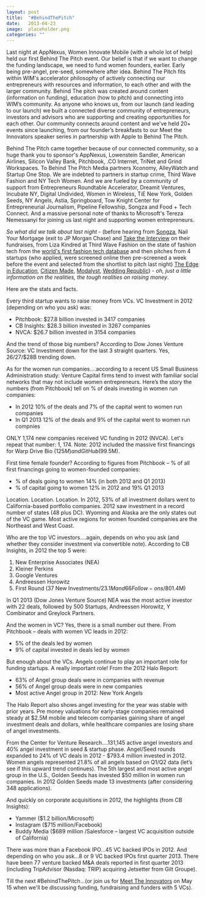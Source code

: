 ```yaml
---
layout: post
title:  "#BehindThePitch"
date:   2013-04-23
image:  placeholder.png
categories: ""
---
```


Last night at AppNexus, Women Innovate Mobile (with a whole lot of help) held our first Behind The Pitch event. Our belief is that if we want to change the funding landscape, we need to fund women founders, earlier. Early being pre-angel, pre-seed, somewhere after idea. Behind The Pitch fits within WIM's accelerator philosophy of actively connecting our entrepreneurs with resources and information, to each other and with the larger community.  Behind The pitch was created around content (information on funding), education (how to pitch) and connecting into WIM’s community. As anyone who knows us, from our launch (and leading to our launch) we built a connected diverse community of entrepreneurs, investors and advisors who are supporting and creating opportunities for each other. Our community connects around content and we’ve held 20+ events since launching, from our founder’s breakfasts to our Meet the Innovators speaker series in partnership with Apple to Behind The Pitch.


Behind The Pitch came together because of our connected community, so a huge thank you to sponsor's AppNexus, Lowenstein Sandler, American Airlines, Silicon Valley Bank, Pitchbook, .CO Internet, TriNet and Grind Workspaces. To Behind The Pitch Media partners Xconomy, AlleyWatch and Startup One Stop. We are indebted to partners in startup crime, Third Wave Fashion and NY Tech Women. And we are fueled by a community of support from Entrepreneurs Roundtable Accelerator, Dreamit Ventures, Incubate NY, Digital Undivided, Women in Wireless, TiE New York, Golden Seeds, NY Angels, Astia, Springboard, Tow Knight Center for Entrepreneurial Journalism, Pipeline Fellowship, Songza and Food + Tech Connect. And a massive personal note of thanks to Microsoft's Tereza Nemessanyi for joining us last night and supporting women entrepreneurs.


*So what did we talk about last night*  - (before hearing from [Songza](http://songza.com/), Nail Your Mortgage (exit to JP Morgan Chase) and [Take the Interview](http://relentless.taketheinterview.com/) on their fundraises, from Liza Kindred at Third Wave Fashion on the state of fashion tech from the [world's first fashion tech database](http://thirdwavefashion.com/2013/04/the-worlds-first-ever-fashion-tech-database/) and then pitches from 4 startups (who applied, were screened online then pre-screened a week before the event and selected from the shortlist to pitch last night) [The Edge in Education](https://admitted.ly/), [Citizen Made](http://www.citizenmade.co/), [Modalyst](http://www.modalyst.co/), [Wedding Republic](https://www.weddingrepublic.com/)) - *oh, just a little information on the realities, the tough realities on raising money*.


Here are the stats and facts.

 
Every third startup wants to raise money from VCs. VC Investment in 2012 (depending on who you ask) was:
 

* Pitchbook: $27.8 billion invested in 3417 companies
* CB Insights: $28.3 billion invested in 3267 companies
* NVCA: $26.7 billion invested in 3154 companies
 

And the trend of those big numbers? According to Dow Jones Venture Source: VC Investment down for the last 3 straight quarters. Yes, $26/$27/$28B trending down.

 
As for the women run companies....according to a recent US Small Business Administration study: Venture Capital firms tend to invest with familiar social networks that may not include women entrepreneurs. Here’s the story the numbers (from Pitchbook) tell on % of deals investing in women run companies:

 
* In 2012 10% of the deals and 7% of the capital went to women run companies
* In Q1 2013 12% of the deals and 9% of the capital went to women run compnies
 

ONLY 1,174 new companies received VC funding in 2012 (NVCA). Let's repeat that number: 1, 174. Note: 2012 included the massive first financings for Warp Drive Bio ($125M) and GitHub ($99.5M).

 
First time female founder? According to figures from Pitchbook – % of all first financings going to women-founded companies:

 
* % of deals going to women 14% (in both 2012 and Q1 2013)
* % of capital going to women 12% in 2012 and 19% Q1 2013
 

Location. Location. Location. In 2012, 53% of all investment dollars went to California-based portfolio companies. 2012 saw investment in a record number of states (48 plus DC). Wyoming and Alaska are the only states out of the VC game. Most active regions for women founded companies are the Northeast and West Coast.

 
Who are the top VC investors….again, depends on who you ask (and whether they consider investment via convertible note).  According to CB Insights, in 2012 the top 5 were:

 
1. New Enterprise Associates (NEA)
2. Kleiner Perkins
3. Google Ventures
4. Andreessen Horowitz
5. First Round (37 New Investments/$23.1M and 66 Follow-ons/$801.4M)
 

In Q1 2013 (Dow Jones Venture Source) NEA was the most active investor with 22 deals, followed by 500 Startups, Andreessen Horowitz, Y Combinator and Greylock Partners.

 
And the women in VC? Yes, there is a small number out there. From Pitchbook – deals with women VC leads in 2012:

 
* 5% of the deals led by women
* 9% of capital invested in deals led by women
 

But enough about the VCs. Angels continue to play an important role for funding startups. A really important role! From the 2012 Halo Report:

 
* 63% of Angel group deals were in companies with revenue
* 56% of Angel group deals were in new companies
* Most active Angel group in 2012:  New York Angels
 

The Halo Report also shows angel investing for the year was stable with prior years. Pre money valuations for early-stage companies remained steady at $2.5M mobile and telecom companies gaining share of angel investment deals and dollars, while healthcare companies are losing share of angel investments.

 
From the Center for Venture Research….131,145 active angel investors and 40% angel investment in seed & startup phase. Angel/Seed rounds expanded to 24% of VC deals in 2012 -  $793.4 million invested in 2012. Women angels represented 21.8% of all angels based on Q1/Q2 data (let’s see if this upward trend continues). The 5th largest and most active angel group in the U.S., Golden Seeds has invested $50 million in women run companies. In 2012 Golden Seeds made 13 investments (after considering 348 applications).

 
And quickly on corporate acquisitions in 2012, the highlights (from CB Insights):

 
* Yammer ($1.2 billion/Microsoft)
* Instagram ($715 million/Facebook)
* Buddy Media ($689 million /Salesforce – largest VC acquisition outside of California)
 

There was more than a Facebook IPO…45 VC backed IPOs in 2012. And depending on who you ask…8 or 9 VC backed IPOs first quarter 2013. There have been 77 venture backed M&A deals reported in first quarter 2013 (including TripAdvisor (Nasdaq: TRIP) acquiring Jetsetter from Gilt Groupe).

 
Till the next #BehindThePitch...(or join us for [Meet The Innovators](http://www.eventbrite.com/e/meet-the-innovators-the-venture-capitalists-tickets-6378545401) on May 15 when we'll be discussing funding, fundraising and funders with 5 VCs). 

 